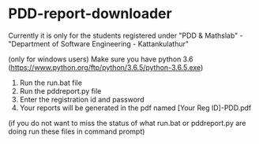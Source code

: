 # PDD-report-downloader

Currently it is only for the students registered under "PDD & Mathslab" - "Department of Software Engineering - Kattankulathur"

(only for windows users)
Make sure you have python 3.6 (https://www.python.org/ftp/python/3.6.5/python-3.6.5.exe)
1. Run the run.bat file 
2. Run the pddreport.py file
3. Enter the registration id and password
4. Your reports will be generated in the pdf named [Your Reg ID]-PDD.pdf

(if you do not want to miss the status of what run.bat or pddreport.py are doing run these files in command prompt)
